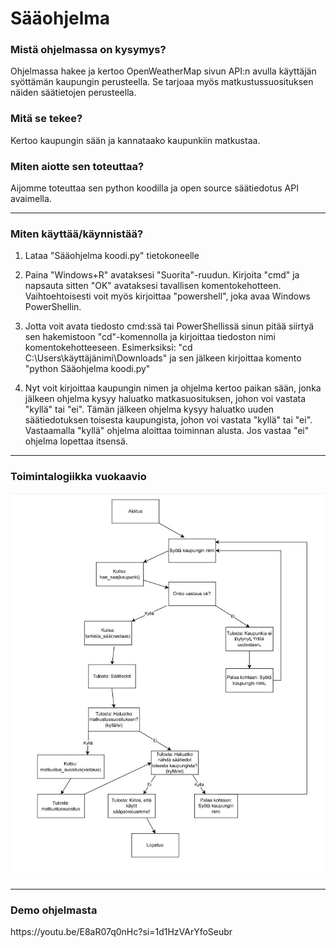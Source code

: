 # Sääohjelma


<h3>Mistä ohjelmassa on kysymys? </h3>

Ohjelmassa hakee ja kertoo OpenWeatherMap sivun API:n avulla
käyttäjän syöttämän kaupungin perusteella. Se tarjoaa myös matkustussuosituksen näiden säätietojen perusteella.

<h3>Mitä se tekee? </h3>

Kertoo kaupungin sään ja kannataako kaupunkiin matkustaa.

<h3>Miten aiotte sen toteuttaa? </h3>

Aijomme toteuttaa sen python koodilla ja open source säätiedotus API avaimella.

----------------------------------------------------------------------------------------------------

<h3>Miten käyttää/käynnistää? </h3>

1. Lataa "Sääohjelma koodi.py" tietokoneelle

2. Paina "Windows+R" avataksesi "Suorita"-ruudun. Kirjoita "cmd" ja napsauta sitten "OK" avataksesi tavallisen komentokehotteen. Vaihtoehtoisesti voit myös kirjoittaa "powershell", joka avaa Windows PowerShellin.

3. Jotta voit avata tiedosto cmd:ssä tai PowerShellissä sinun pitää siirtyä sen hakemistoon "cd"-komennolla ja kirjoittaa tiedoston nimi komentokehotteeseen. Esimerksiksi: "cd C:\Users\käyttäjänimi\Downloads" ja sen jälkeen kirjoittaa komento "python Sääohjelma koodi.py"

4. Nyt voit kirjoittaa kaupungin nimen ja ohjelma kertoo paikan sään, jonka jälkeen ohjelma kysyy haluatko matkasuosituksen, johon voi vastata "kyllä" tai "ei". Tämän jälkeen ohjelma kysyy haluatko uuden säätiedotuksen toisesta kaupungista, johon voi vastata "kyllä" tai "ei". Vastaamalla "kyllä" ohjelma aloittaa toiminnan alusta. Jos vastaa "ei" ohjelma lopettaa itsensä.

----------------------------------------------------------------------------------------------------

<h3>Toimintalogiikka vuokaavio </h3>

![What is this](Kaavio.jpg)

----------------------------------------------------------------------------------------------------

<h3>Demo ohjelmasta </h3>

<link>https://youtu.be/E8aR07q0nHc?si=1d1HzVArYfoSeubr</link>
